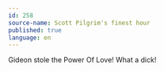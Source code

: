 ```yaml
---
id: 258
source-name: Scott Pilgrim's finest hour
published: true
language: en
---
```

Gideon stole the Power Of Love! What a dick!

